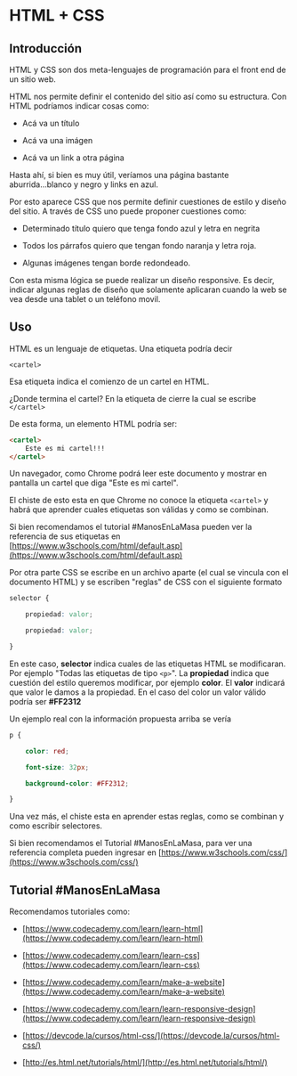 # HTML + CSS

## Introducción

HTML y CSS son dos meta-lenguajes de programación para el front end de un sitio web.

HTML nos permite definir el contenido del sitio así como su estructura. Con HTML podríamos indicar cosas como:

* Acá va un título

* Acá va una imágen

* Acá va un link a otra página

Hasta ahí, si bien es muy útil, veríamos una página bastante aburrida...blanco y negro y links en azul.

Por esto aparece CSS que nos permite definir cuestiones de estilo y diseño del sitio. A través de CSS uno puede proponer cuestiones como:

* Determinado título quiero que tenga fondo azul y letra en negrita

* Todos los párrafos quiero que tengan fondo naranja y letra roja.

* Algunas imágenes tengan borde redondeado.

Con esta misma lógica se puede realizar un diseño responsive. Es decir, indicar algunas reglas de diseño que solamente aplicaran cuando la web se vea desde una tablet o un teléfono movil.

## Uso

HTML es un lenguaje de etiquetas. Una etiqueta podría decir

`<cartel>`

Esa etiqueta indica el comienzo de un cartel en HTML.

¿Donde termina el cartel? En la etiqueta de cierre la cual se escribe `</cartel>`

De esta forma, un elemento HTML podría ser:

```html
<cartel>
	Este es mi cartel!!!
</cartel>
```

Un navegador, como Chrome podrá leer este documento y mostrar en pantalla un cartel que diga "Este es mi cartel".

El chiste de esto esta en que Chrome no conoce la etiqueta `<cartel>` y habrá que aprender cuales etiquetas son válidas y como se combinan.

Si bien recomendamos el tutorial #ManosEnLaMasa pueden ver la referencia de sus etiquetas en [https://www.w3schools.com/html/default.asp](https://www.w3schools.com/html/default.asp)

Por otra parte CSS se escribe en un archivo aparte (el cual se vincula con el documento HTML) y se escriben "reglas" de CSS con el siguiente formato

```css
selector {

	propiedad: valor;

	propiedad: valor;

}
```

En este caso, **selector** indica cuales de las etiquetas HTML se modificaran. Por ejemplo "Todas las etiquetas de tipo `<p>`". La **propiedad** indica que cuestión del estilo queremos modificar, por ejemplo **color**. El **valor** indicará que valor le damos a la propiedad. En el caso del color un valor válido podría ser **#FF2312**

Un ejemplo real con la información propuesta arriba se vería

```css
p {

	color: red;

	font-size: 32px;

	background-color: #FF2312;

}
```

Una vez más, el chiste esta en aprender estas reglas, como se combinan y como escribir selectores.

Si bien recomendamos el Tutorial #ManosEnLaMasa, para ver una referencia completa pueden ingresar en [https://www.w3schools.com/css/](https://www.w3schools.com/css/)

## Tutorial #ManosEnLaMasa

Recomendamos tutoriales como:

* [https://www.codecademy.com/learn/learn-html](https://www.codecademy.com/learn/learn-html)

* [https://www.codecademy.com/learn/learn-css](https://www.codecademy.com/learn/learn-css)

* [https://www.codecademy.com/learn/make-a-website](https://www.codecademy.com/learn/make-a-website)

* [https://www.codecademy.com/learn/learn-responsive-design](https://www.codecademy.com/learn/learn-responsive-design)

* [https://devcode.la/cursos/html-css/](https://devcode.la/cursos/html-css/)

* [http://es.html.net/tutorials/html/](http://es.html.net/tutorials/html/)
